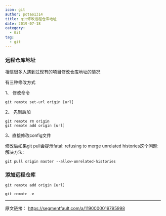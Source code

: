 ```yaml
---
icon: git
author: potao1314
title: git修改远程仓库地址
date: 2019-07-18
category:
  - Git
tag:
  - git
---
```


### 远程仓库地址


相信很多人遇到过现有的项目修改仓库地址的情况

有三种修改方式

1、 修改命令

```dsconfig
git remote set-url origin [url]
```

2、 先删后加

```mipsasm
git remote rm origin
git remote add origin [url]
```

3、直接修改config文件

修改后如果git pull会提示fatal: refusing to merge unrelated histories这个问题:
解决方法:

```crmsh
git pull origin master --allow-unrelated-histories
```

### 添加远程仓库

```shell
git remote add origin [url]  
```

```shell
git remote -v
```



---
原文链接： https://segmentfault.com/a/1190000019795998

